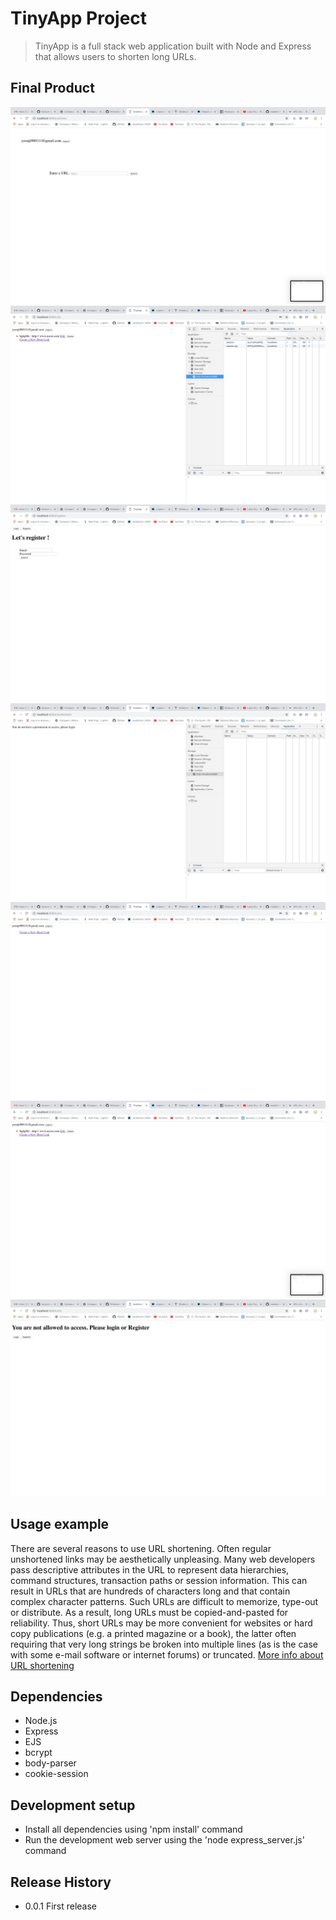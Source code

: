 # TinyApp Project
> TinyApp is a full stack web application built with Node and Express that allows users to shorten long URLs.


## Final Product

!["The page when you want to add URL"](https://github.com/Ethenalee/TinyApp/blob/master/docs/Adding%20URL%20page.png?raw=true)
!["Cookies are encrypted "](https://github.com/Ethenalee/TinyApp/blob/master/docs/Cookie.png?raw=true)
!["Register Page"](https://github.com/Ethenalee/TinyApp/blob/master/docs/Register%20page.png?raw=true)
![Try to access to short url page when you are not logged in](https://github.com/Ethenalee/TinyApp/blob/master/docs/Shortkey%20page_wologin.png?raw=true)
!["First time you visit after the registration"](https://github.com/Ethenalee/TinyApp/blob/master/docs/URL%20page_firsttime.png?raw=true)
!["The urls with shorten url after you added"](https://github.com/Ethenalee/TinyApp/blob/master/docs/URL%20page_login.png?raw=true)
!["Try to access urls page when you are not logged in"](https://github.com/Ethenalee/TinyApp/blob/master/docs/URL%20page_wologin.png?raw=true)

## Usage example

There are several reasons to use URL shortening. Often regular unshortened links may be aesthetically unpleasing. Many web developers pass descriptive attributes in the URL to represent data hierarchies, command structures, transaction paths or session information. This can result in URLs that are hundreds of characters long and that contain complex character patterns. Such URLs are difficult to memorize, type-out or distribute. As a result, long URLs must be copied-and-pasted for reliability. Thus, short URLs may be more convenient for websites or hard copy publications (e.g. a printed magazine or a book), the latter often requiring that very long strings be broken into multiple lines (as is the case with some e-mail software or internet forums) or truncated. [More info about URL shortening](https://en.wikipedia.org/wiki/URL_shortening)

## Dependencies

- Node.js
- Express
- EJS
- bcrypt
- body-parser
- cookie-session


## Development setup

- Install all dependencies using 'npm install' command
- Run the development web server using the 'node express_server.js' command

## Release History

* 0.0.1 First release